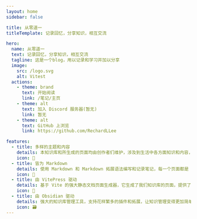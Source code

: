 ```yaml
---
layout: home
sidebar: false

title: 从零道一
titleTemplate: 记录回忆，分享知识，相互交流

hero:
  name: 从零道一
  text: 记录回忆，分享知识，相互交流
  tagline: 这是一个blog，用以记录和学习并加以分享
  image:
    src: /logo.svg
    alt: Vitest
  actions:
    - theme: brand
      text: 开始阅读
      link: /笔记/主页
    - theme: alt
      text: 加入 Discord 服务器(暂无)
      link: 暂无
    - theme: alt
      text: GitHub 上浏览
      link: https://github.com/RechardLLee

features:
  - title: 多样的主题和内容
    details: 本知识库和所生成的页面均由创作者们维护，涉及到生活中各方面知识和内容，也不乏我们的回忆和畅想。
    icon: 🌈
  - title: 皆为 Markdown
    details: 使用 Markdown 和 Markdown 拓展语法编写和记录笔记，每一个页面都是 Markdown 文件。
    icon: 📃
  - title: 由 VitePress 驱动
    details: 基于 Vite 的强大静态文档页面生成器，它生成了我们知识库的页面，提供了简单易用的主题和工具。
    icon: 🚀
  - title: 由 Obsidian 驱动
    details: 强大的知识库管理工具，支持花样繁多的插件和拓展，让知识管理变得更加简单。
    icon: 🗃
---
```

